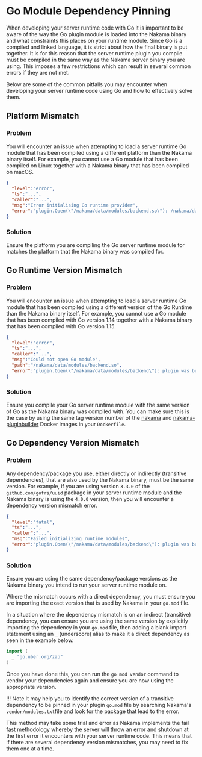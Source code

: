# Go Module Dependency Pinning

When developing your server runtime code with Go it is important to be aware of the way the Go plugin module is loaded into the Nakama binary and what constraints this places on your runtime module. Since Go is a compiled and linked language, it is strict about how the final binary is put together. It is for this reason that the server runtime plugin you compile must be compiled in the same way as the Nakama server binary you are using. This imposes a few restrictions which can result in several common errors if they are not met.

Below are some of the common pitfalls you may encounter when developing your server runtime code using Go and how to effectively solve them.

## Platform Mismatch

### Problem

You will encounter an issue when attempting to load a server runtime Go module that has been compiled using a different platform than the Nakama binary itself.
For example, you cannot use a Go module that has been compiled on Linux together with a Nakama binary that has been compiled on macOS.

```json
{
  "level":"error",
  "ts":"...",
  "caller":"...",
  "msg":"Error initialising Go runtime provider",
  "error":"plugin.Open(\"/nakama/data/modules/backend.so\"): /nakama/data/modules/backend.so: invalid ELF header"
}
```

### Solution

Ensure the platform you are compiling the Go server runtime module for matches the platform that the Nakama binary was compiled for.

## Go Runtime Version Mismatch

### Problem

You will encounter an issue when attempting to load a server runtime Go module that has been compiled using a different version of the Go Runtime than the Nakama binary itself.
For example, you cannot use a Go module that has been compiled with Go version 1.14 together with a Nakama binary that has been compiled with Go version 1.15.


```json
{
  "level":"error",
  "ts":"...",
  "caller":"...",
  "msg":"Could not open Go module",
  "path":"/nakama/data/modules/backend.so",
  "error":"plugin.Open(\"/nakama/data/modules/backend\"): plugin was built with a different version of package runtime/internal/sys"
}
```

### Solution

Ensure you compile your Go server runtime module with the same version of Go as the Nakama binary was compiled with. You can make sure this is the case by using the same tag version number of the [nakama](https://hub.docker.com/r/heroiclabs/nakama) and [nakama-pluginbuilder](https://hub.docker.com/r/heroiclabs/nakama-pluginbuilder) Docker images in your `Dockerfile`.

## Go Dependency Version Mismatch

### Problem

Any dependency/package you use, either directly or indirectly (transitive dependencies), that are also used by the Nakama binary, must be the same version. For example, if you are using version `3.3.0` of the `github.com/gofrs/uuid` package in your server runtime module and the Nakama binary is using the `4.0.0` version, then you will encounter a dependency version mismatch error.

```json
{
  "level":"fatal",
  "ts":"...",
  "caller":"...",
  "msg":"Failed initializing runtime modules",
  "error":"plugin.Open(\"/nakama/data/modules/backend\"): plugin was built with a different version of package go.uber.org/zap/buffer"
}
```

### Solution

Ensure you are using the same dependency/package versions as the Nakama binary you intend to run your server runtime module on.

Where the mismatch occurs with a direct dependency, you must ensure you are importing the exact version that is used by Nakama in your `go.mod` file.

In a situation where the dependency mismatch is on an indirect (transitive) dependency, you can ensure you are using the same version by explicitly importing the dependency in your `go.mod` file, then adding a blank import statement using an `_` (underscore) alias to make it a direct dependency as seen in the example below.

```go
import (
  _ "go.uber.org/zap"
)
```

Once you have done this, you can run the `go mod vendor` command to vendor your dependencies again and ensure you are now using the appropriate version.

!!! Note
    It may help you to identify the correct version of a transitive dependency to be pinned in your plugin `go.mod` file by searching Nakama's `vendor/modules.txt`file and look for the package that lead to the error.

This method may take some trial and error as Nakama implements the fail fast methodology whereby the server will throw an error and shutdown at the first error it encounters with your server runtime code. This means that if there are several dependency version mismatches, you may need to fix them one at a time.

